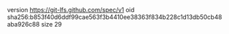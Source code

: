 version https://git-lfs.github.com/spec/v1
oid sha256:b853f40d6ddf99cae563f3b4410ee38363f834b228c1d13db50cb48aba926c88
size 29

